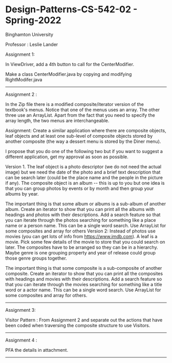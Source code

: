# Design-Patterns-CS-542-02 - Spring-2022

Binghamton University

Professor : Leslie Lander

Assignment 1:

In ViewDriver, add a 4th button to call for the CenterModifier.

Make a class CenterModifier.java by copying and modifying RightModifer.java

--------------------------------------------------------------------------------------------------------------------------------------------------------------------

Assignment 2 :

In the Zip file there is a modified composite/iterator version of the textbook's menus. Notice that one of the menus uses an array. The other three use an ArrayList. Apart from the fact that you need to specify the array length, the two menus are interchangeable. 

Assignment: Create a similar application where there are composite objects, leaf objects and at least one sub-level of composite objects stored by another composite (the way a dessert menu is stored by the Diner menu).

I propose that you do one of the following two but if you want to suggest a different application, get my approval as soon as possible.

Version 1. The leaf object is a photo descriptor (we do not need the actual image) but we need the date of the photo and a brief text description that can be search later (could be the place name and the people in the picture if any). The composite object is an album -- this is up to you but one idea is that you can group photos by events or by month and then group your albums by year. 

The important thing is that some album or albums is a sub-album of another album.
Create an iterator to show that you can print all the albums with headings and photos with their descriptions.
Add a search feature so that you can iterate through the photos searching for something like a place name or a person name. This can be a single word search.
Use ArrayList for some composites and array for others
Version 2: Instead of photos use movies (you can get lots of info from https://www.imdb.com). A leaf is a movie. Pick some few details of the movie to store that you could search on later. The composites have to be arranged so they can be in a hierarchy. Maybe genre is one grouping property and year of release could group those genre groups together.

The important thing is that some composite is a sub-composite of another composite.
Create an iterator to show that you can print all the composites with headings and movies with their descriptions.
Add a search feature so that you can iterate through the movies searching for something like a title word or a actor name. This can be a single word search.
Use ArrayList for some composites and array for others.

--------------------------------------------------------------------------------------------------------------------------------------------------------------------

Assignment 3:

Visitor Pattern : From  Assignment 2 and separate out the actions that have been coded when traversing the composite structure to use Visitors.

--------------------------------------------------------------------------------------------------------------------------------------------------------------------

Assignment 4 :

PFA the details in attachment.

--------------------------------------------------------------------------------------------------------------------------------------------------------------------
